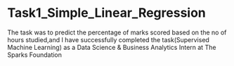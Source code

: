 # Task1_Simple_Linear_Regression

The task was to predict the percentage of marks scored based on the no of hours studied,and I have successfully completed the task(Supervised Machine Learning) as a Data Science & Business Analytics Intern at The Sparks Foundation
